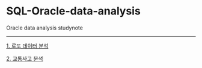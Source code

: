 # SQL-Oracle-data-analysis
Oracle data analysis studynote

---

[1. 로또 데이터 분석](https://github.com/ameliachoi/SQL-Oracle-data-analysis/blob/master/lotto.sql)

[2. 교통사고 분석](https://github.com/ameliachoi/SQL-Oracle-data-analysis/blob/master/traffic-accident.sql)
